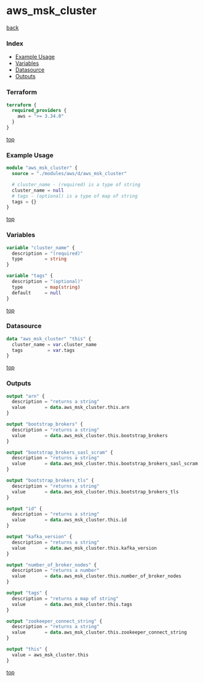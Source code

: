 # aws_msk_cluster

[back](../aws.md)

### Index

- [Example Usage](#example-usage)
- [Variables](#variables)
- [Datasource](#datasource)
- [Outputs](#outputs)

### Terraform

```terraform
terraform {
  required_providers {
    aws = ">= 3.34.0"
  }
}
```

[top](#index)

### Example Usage

```terraform
module "aws_msk_cluster" {
  source = "./modules/aws/d/aws_msk_cluster"

  # cluster_name - (required) is a type of string
  cluster_name = null
  # tags - (optional) is a type of map of string
  tags = {}
}
```

[top](#index)

### Variables

```terraform
variable "cluster_name" {
  description = "(required)"
  type        = string
}

variable "tags" {
  description = "(optional)"
  type        = map(string)
  default     = null
}
```

[top](#index)

### Datasource

```terraform
data "aws_msk_cluster" "this" {
  cluster_name = var.cluster_name
  tags         = var.tags
}
```

[top](#index)

### Outputs

```terraform
output "arn" {
  description = "returns a string"
  value       = data.aws_msk_cluster.this.arn
}

output "bootstrap_brokers" {
  description = "returns a string"
  value       = data.aws_msk_cluster.this.bootstrap_brokers
}

output "bootstrap_brokers_sasl_scram" {
  description = "returns a string"
  value       = data.aws_msk_cluster.this.bootstrap_brokers_sasl_scram
}

output "bootstrap_brokers_tls" {
  description = "returns a string"
  value       = data.aws_msk_cluster.this.bootstrap_brokers_tls
}

output "id" {
  description = "returns a string"
  value       = data.aws_msk_cluster.this.id
}

output "kafka_version" {
  description = "returns a string"
  value       = data.aws_msk_cluster.this.kafka_version
}

output "number_of_broker_nodes" {
  description = "returns a number"
  value       = data.aws_msk_cluster.this.number_of_broker_nodes
}

output "tags" {
  description = "returns a map of string"
  value       = data.aws_msk_cluster.this.tags
}

output "zookeeper_connect_string" {
  description = "returns a string"
  value       = data.aws_msk_cluster.this.zookeeper_connect_string
}

output "this" {
  value = aws_msk_cluster.this
}
```

[top](#index)